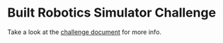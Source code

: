 # Built Robotics Simulator Challenge

Take a look at the [challenge document](https://docs.google.com/document/d/1d0zHlHqFvlzMU95I3NOzjBaFtYrhCbaim4UPsjtZAOM/edit) for more info.
